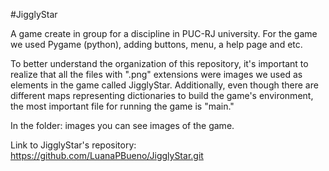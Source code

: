 #JigglyStar

A game create in group for a discipline in PUC-RJ university. For the game we used Pygame (python), adding buttons, menu, a help page and etc.

To better understand the organization of this repository, it's important to realize that all the files with ".png" extensions were images we used as elements in the game called JigglyStar. Additionally, even though there are different maps representing dictionaries to build the game's environment, the most important file for running the game is "main."

In the folder: images you can see images of the game.

Link to JigglyStar's repository: https://github.com/LuanaPBueno/JigglyStar.git




